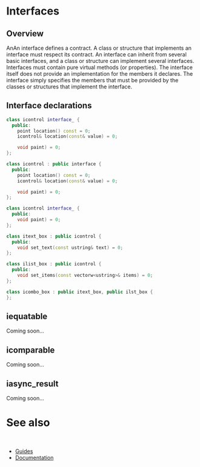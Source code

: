 # Interfaces

## Overview

AnAn interface defines a contract. A class or structure that implements an interface must respect its contract. An interface can inherit from several basic interfaces, and a class or structure can implement several interfaces.
Interfaces must contain pure virtual methods (or properties). The interface itself does not provide an implementation for the members it declares. The interface simply specifies the members that must be provided by the classes or structures that implement the interface.

## Interface declarations

```cpp
class icontrol interface_ {
  public:
    point location() const = 0;
    icontrol& location(const& value) = 0;

    void paint) = 0;
};
```

```cpp
class icontrol : public interface {
  public:
    point location() const = 0;
    icontrol& location(const& value) = 0;

    void paint) = 0;
};
```


```cpp
class icontrol interface_ {
  public:
    void paint) = 0;
};

class itext_box : public icontrol {
  public:
    void set_text(const ustring& text) = 0;
};

class ilist_box : public icontrol {
  public:
    void set_items(const vectorw<ustring>& items) = 0;
};

class icombo_box : public itext_box, public ilst_box {
};

```



## iequatable

Coming soon...

## icomparable

Coming soon...

## iasync_result

Coming soon...

# See also
​
* [Guides](/docs/documentation/Guides)
* [Documentation](/docs/documentation)

[//]: # (https://learn.microsoft.com/en-us/dotnet/standard/base-types/type-conversion)
